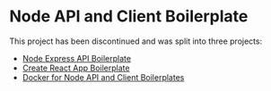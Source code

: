 # Node API and Client Boilerplate

This project has been discontinued and was split into three projects:

- [Node Express API Boilerplate](https://github.com/anthub-services/node-express-api-boilerplate)
- [Create React App Boilerplate](https://github.com/anthub-services/create-react-app-boilerplate)
- [Docker for Node API and Client Boilerplates](https://github.com/anthub-services/docker-for-node-api-and-client-boilerplates)
